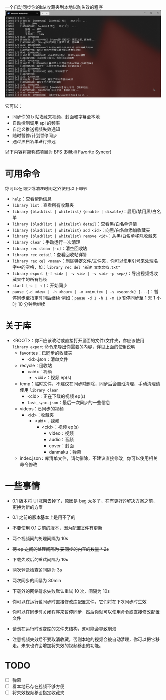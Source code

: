一个自动同步你的b站收藏夹到本地以防失效的程序
![header](header.png)

它可以：
- 同步你的 b 站收藏夹视频、封面和字幕至本地
- 自动控制调用 api 的频率
- 自定义推送视频失效通知
- 随时暂停/计划暂停同步
- 通过黑白名单进行筛选

以下内容将简称该项目为 BFS (Bilibili Favorite Syncer)


# 可用命令
你可以在同步或清理时间之外使用以下命令

- `help`：查看帮助信息
- `library list`：查看所有收藏夹
- `library {blacklist | whitelist} {enable | disable}`：启用/禁用黑/白名单
- `library {blacklist | whitelist} detail`：查看黑/白名单详情
- `library {blacklist | whitelist} add <id>`：向黑/白名单添加收藏夹
- `library {blacklist | whitelist} remove <id>`：从黑/白名单移除收藏夹
- `library clean`：手动运行一次清理
- `library rec clean [-c]`：清空回收站
- `library rec detail`：查看回收站详情
- `library rec del <name>`：删除特定文件/文件夹，你可以使用引号来处理名字中的空格，如：`library rec del "新建 文本文档.txt"`
- `library export {-f <id> | -v <id> | -v <id> -p <ep>}`：导出视频或收藏夹中的所有视频
- `start [-c | -r]`：开始同步
- `pause {-d <day> | -h <hour> | -m <minute> | -s <second>} [...]`：暂停同步至指定时间后继续
  例如：`pause -d 1 -h 1 -m 10` 暂停同步至 1 天 1 小时 10 分钟后继续


# 关于库
- \<ROOT\>：你不应该改动或直接打开里面的文件/文件夹，你应该使用 `library export` 命令来导出你需要的内容，详见上面的使用说明
  - favorites：已同步的收藏夹
    - \<id\>.json：清单文件
  - recycle：回收站
    - \<aid\>：视频
      - \<cid\>：视频 ep(s)
  - temp：临时文件，不建议在同步时删除，同步后会自动清理，手动清理请使用 `library clean`
    - \<cid\>：正在下载的视频 ep(s)
    - `last_sync.json`：最后一次同步的一些信息
  - videos：已同步的视频
    - \<id\>：收藏夹
      - \<aid\>：视频
        - \<cid\>：视频 ep(s)
          - video：视频
          - audio：音频
          - cover：封面
          - danmaku：弹幕
  - index.json：库清单文件，请勿删除，不建议直接修改，你可以使用相关命令修改


# 一些事情
- 0.1 版本将 UI 框架去掉了，原因是 bug 太多了，在有更好的解决方案之前，更换为新的方案
- 0.1 之前的版本基本上是用不了的
- 不要使用 0.1 之前的版本，因为配置文件有更新

- 两个视频间的处理间隔为 10s
- ~~两 ep 之间的处理间隔为 要同步的内容的数量 * 2s~~
- 下载失败后的重试间隔为 10s
- 两次登录检查的间隔为 3s
- 两次同步的间隔为 30min
- 下载外的网络请求失败默认重试 10 次，间隔为 10s

- 你可以在运行或同步时直接修改库配置文件，它们将在下次同步时生效
- 你可以在同步时关闭程序来暂停同步，然后你就可以使用命令或直接修改配置文件
- 请勿在运行时改变库的文件夹结构，这可能会导致崩溃
- 注意视频失效后不要取消收藏，否则本地的视频会被自动清理，你可以把它移走。未来也许会增加将失效的视频移走的功能。


# TODO
- [ ] 弹幕
- [ ] 看本地已存在视频不够方便
- [ ] 将失效视频移至指定收藏夹
